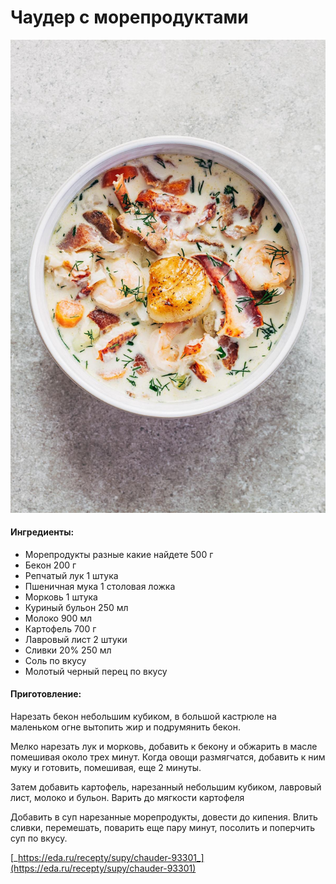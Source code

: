 # Чаудер с морепродуктами

![](../pics/nova-scotia-seafood-chowder-21-1-.jpg)

#### Ингредиенты:

* Морепродукты разные какие найдете 500 г
* Бекон 200 г
* Репчатый лук 1 штука
* Пшеничная мука 1 столовая ложка
* Морковь 1 штука
* Куриный бульон 250 мл
* Молоко 900 мл
* Картофель 700 г
* Лавровый лист 2 штуки
* Сливки 20% 250 мл
* Соль по вкусу
* Молотый черный перец по вкусу

#### Приготовление:

Нарезать бекон небольшим кубиком, в большой кастрюле на маленьком огне вытопить жир и подрумянить бекон. 

Мелко нарезать лук и морковь, добавить к бекону и обжарить в масле помешивая около трех минут. Когда овощи размягчатся, добавить к ним муку и готовить, помешивая, еще 2 минуты. 

Затем добавить картофель, нарезанный небольшим кубиком, лавровый лист, молоко и бульон. Варить до мягкости картофеля

Добавить в суп нарезанные морепродукты, довести до кипения. Влить сливки, перемешать, поварить еще пару минут, посолить и поперчить суп по вкусу.

[_https://eda.ru/recepty/supy/chauder-93301_](https://eda.ru/recepty/supy/chauder-93301)

